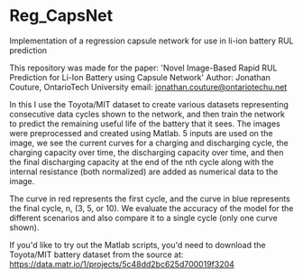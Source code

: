 # Reg_CapsNet
Implementation of a regression capsule network for use in li-ion battery RUL prediction

This repository was made for the paper: 'Novel Image-Based Rapid RUL Prediction for Li-Ion Battery using Capsule Network'
Author: Jonathan Couture, OntarioTech University
email: jonathan.couture@ontariotechu.net

In this I use the Toyota/MIT dataset to create various datasets representing consecutive data cycles shown to the network, and then train the network to predict
the remaining useful life of the battery that it sees. The images were preprocessed and created using Matlab.
5 inputs are used on the image, we see the current curves for a charging and discharging cycle, the charging capacity over time, the discharging capacity over time,
and then the final discharging capacity at the end of the nth cycle along with the internal resistance (both normalized) are added as numerical data to the image.

The curve in red represents the first cycle, and the curve in blue represents the final cycle, n, (3, 5, or 10). We evaluate the accuracy of the model for the different
scenarios and also compare it to a single cycle (only one curve shown). 

If you'd like to try out the Matlab scripts, you'd need to download the Toyota/MIT battery dataset from the source at:
https://data.matr.io/1/projects/5c48dd2bc625d700019f3204
